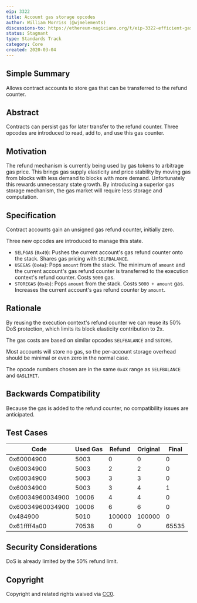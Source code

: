 ```yaml
---
eip: 3322
title: Account gas storage opcodes
author: William Morriss (@wjmelements)
discussions-to: https://ethereum-magicians.org/t/eip-3322-efficient-gas-storage/5470
status: Stagnant
type: Standards Track
category: Core
created: 2020-03-04
---
```


## Simple Summary
Allows contract accounts to store gas that can be transferred to the refund counter.

## Abstract
Contracts can persist gas for later transfer to the refund counter.
Three opcodes are introduced to read, add to, and use this gas counter.

## Motivation
The refund mechanism is currently being used by gas tokens to arbitrage gas price.
This brings gas supply elasticity and price stability by moving gas from blocks with less demand to blocks with more demand.
Unfortunately this rewards unnecessary state growth.
By introducing a superior gas storage mechanism, the gas market will require less storage and computation.

## Specification
Contract accounts gain an unsigned gas refund counter, initially zero.

Three new opcodes are introduced to manage this state.

* `SELFGAS` (`0x49`): Pushes the current account's gas refund counter onto the stack.
Shares gas pricing with `SELFBALANCE`.
* `USEGAS` (`0x4a`): Pops `amount` from the stack.
The minimum of `amount` and the current account's gas refund counter is transferred to the execution context's refund counter.
Costs `5000` gas.
* `STOREGAS` (`0x4b`): Pops `amount` from the stack.
Costs `5000 + amount` gas.
Increases the current account's gas refund counter by `amount`.

## Rationale
By reusing the execution context's refund counter we can reuse its 50% DoS protection, which limits its block elasticity contribution to 2x.

The gas costs are based on similar opcodes `SELFBALANCE` and `SSTORE`.

Most accounts will store no gas, so the per-account storage overhead should be minimal or even zero in the normal case.

The opcode numbers chosen are in the same `0x4X` range as `SELFBALANCE` and `GASLIMIT`.

## Backwards Compatibility
Because the gas is added to the refund counter, no compatibility issues are anticipated.

## Test Cases
| Code             | Used Gas | Refund | Original | Final |
|------------------|----------|--------|----------|-------|
| 0x60004900       |     5003 |      0 |        0 |     0 |
| 0x60034900       |     5003 |      2 |        2 |     0 |
| 0x60034900       |     5003 |      3 |        3 |     0 |
| 0x60034900       |     5003 |      3 |        4 |     1 |
| 0x60034960034900 |    10006 |      4 |        4 |     0 |
| 0x60034960034900 |    10006 |      6 |        6 |     0 |
| 0x484900         |     5010 | 100000 |   100000 |     0 |
| 0x61ffff4a00     |    70538 |      0 |        0 | 65535 |


## Security Considerations
DoS is already limited by the 50% refund limit.

## Copyright
Copyright and related rights waived via [CC0](../LICENCE).
